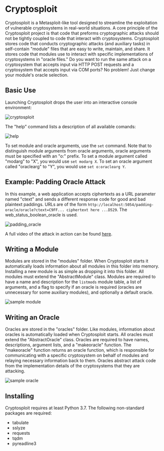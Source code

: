 # Cryptosploit

Cryptosploit is a Metasploit-like tool designed to streamline the exploitation of vulnerable cryptosystems in real-world situations. A core principle of the Cryptosploit project is that code that preforms cryptographic attacks should not be tightly coupled to code that interact with cryptosystems. Cryptosploit stores code that conducts cryptographic attacks (and auxiliary tasks) in self-contain "module" files that are easy to write, maintain, and share. It stores code that modules use to interact with specific implementations of cryptosystems in "oracle files." Do you want to run the same attack on a cryptosystem that accepts input via HTTP POST requests and a cryptosystem that accepts input via COM ports? No problem! Just change your module's oracle selection.

## Basic Use

Launching Cryptosploit drops the user into an interactive console environment:

![cryptosploit](https://user-images.githubusercontent.com/29503289/181995085-8e344e2f-eea8-4861-975d-3162ac67e1d2.PNG)

The "help" command lists a description of all available comands:

![help](https://user-images.githubusercontent.com/29503289/181995292-19433a13-92f2-4d06-907e-b959769fa420.png)

To set module and oracle arguments, use the `set` command. Note that to distinguish module arguments from oracle arguments, oracle arguments must be specified with an "o:" prefix. To set a module argument called "modarg" to "X", you would use `set modarg X`. To set an oracle argument called "oraclearg" to "Y", you would use `set o:oraclearg Y`.

## Example: Padding Oracle Attack

In this example, a web application accepts ciphertexts as a URL parameter named "ctext" and sends a different response code for good and bad plaintext paddings. URLs are of the form `http://localhost:5054/padding-oracle/oracle?ctext=C9FF... ciphertext here ...D529`. The web_status_boolean_oracle is used.

![padding_oracle](https://user-images.githubusercontent.com/29503289/181995548-ea96bb29-ae0c-4a7c-b9cf-a845155ee167.png)

A full video of the attack in action can be found [here](https://www.youtube.com/watch?v=AQv32XPD0jk).

## Writing a Module

Modules are stored in the "modules" folder. When Cryptosploit starts it automatically loads information about all modules in this folder into memory. Installing a new module is as simple as dropping it into this folder. All modules must extend the "AbstractModule" class. Modules are required to have a name and description for the `listmods` module table, a list of arguments, and a flag to specify if an oracle is required (oracles are unnecessary for some auxiliary modules), and optionally a default oracle.

![sample module](https://user-images.githubusercontent.com/29503289/181996201-d2cd29c9-2f60-47b4-bbe6-f1d1a0ce7358.png)

## Writing an Oracle

Oracles are stored in the "oracles" folder. Like modules, information about oracles is automatically loaded when Cryptosploit starts. All oracles must extend the "AbstractOracle" class. Oracles are required to have names, descriptions, argument lists, and a "makeoracle" function. The "makeoracle" function returns an oracle function, which is responsible for communicating with a specific cryptosystem on behalf of modules and relaying necessary information back to them. Oracles abstract attack code from the implementation details of the cryptosystems that they are attacking.

![sample oracle](https://user-images.githubusercontent.com/29503289/181996397-337f17e8-5399-42f8-b22a-a7efb7e8f0a2.png)

## Installing

Cryptosploit requires at least Python 3.7. The following non-standard packages are required:

- tabulate
- sslyze
- requests
- tqdm
- pyreadline3
